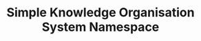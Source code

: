 ---
schema: namespace
title: Simple Knowledge Organisation System Namespace
notes: <span style='color:BlueViolet'>Namespace</span> This the fully annotated Simple Knowledge Organisation System Namespace
organization: DataScientia Foundation
resources:
  - name: SKOS_Namespace.xls
    url: >-
      http://git.knowdive.disi.unitn.it:8080/knowledge/LiveKnowledge/CREP_NKC/ontologies/SKOS/SKOS-namespace/raw/master/SKOS-Namespace.csv
    format: xls
    description: >-
      This is the file representing the Simple Knowledge Organisation System (SKOS) namespace
version: v0
prefix: SKOS
ns_license: Creative Commons
publisher: DataScientia
annotator: Mayukh Bagchi
owner: DataScientia
other_Namespaces_Reused: rdf
generation_DateTime: 30/04/2024
language: en
type:
  - Namespace
translators: none
keywords: concept schemes
validator: 'Mayukh Bagchi'
reference_teleontology: to be added
reference_UKC_Version: to be added
project_Page: to be added
category:
  - Knowledge Organization
---